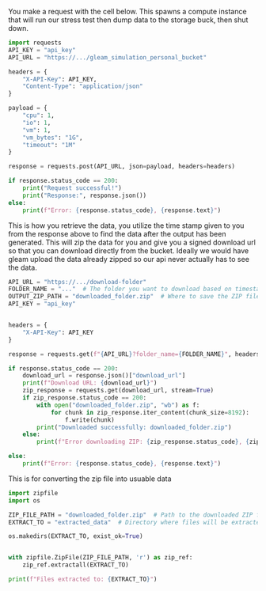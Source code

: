 You make a request with the cell below. This spawns a compute instance that will run our stress test then dump data to the storage buck, then shut down.

```python
import requests
API_KEY = "api_key"
API_URL = "https://.../gleam_simulation_personal_bucket"

headers = {
    "X-API-Key": API_KEY,
    "Content-Type": "application/json"
}

payload = {
    "cpu": 1,
    "io": 1,
    "vm": 1,
    "vm_bytes": "1G",
    "timeout": "1M"
}

response = requests.post(API_URL, json=payload, headers=headers)

if response.status_code == 200:
    print("Request successful!")
    print("Response:", response.json())
else:
    print(f"Error: {response.status_code}, {response.text}")

```

This is how you retrieve the data, you utilize the time stamp given to you from the response above to find the data after the output has been generated. This will zip the data for you and give you a signed download url so that you can download directly from the bucket. Ideally we would have gleam upload the data already zipped so our api never actually has to see the data.

```python
API_URL = "https://.../download-folder"
FOLDER_NAME = "..."  # The folder you want to download based on timestamp outputted from compute run
OUTPUT_ZIP_PATH = "downloaded_folder.zip"  # Where to save the ZIP file
API_KEY = "api_key"


headers = {
    "X-API-Key": API_KEY
}

response = requests.get(f"{API_URL}?folder_name={FOLDER_NAME}", headers=headers, stream=True)

if response.status_code == 200:
    download_url = response.json()["download_url"]
    print(f"Download URL: {download_url}")
    zip_response = requests.get(download_url, stream=True)
    if zip_response.status_code == 200:
        with open("downloaded_folder.zip", "wb") as f:
            for chunk in zip_response.iter_content(chunk_size=8192):
                f.write(chunk)
        print("Downloaded successfully: downloaded_folder.zip")
    else:
        print(f"Error downloading ZIP: {zip_response.status_code}, {zip_response.text}")

else:
    print(f"Error: {response.status_code}, {response.text}")
```

This is for converting the zip file into usuable data

```python
import zipfile
import os

ZIP_FILE_PATH = "downloaded_folder.zip"  # Path to the downloaded ZIP file
EXTRACT_TO = "extracted_data"  # Directory where files will be extracted

os.makedirs(EXTRACT_TO, exist_ok=True)


with zipfile.ZipFile(ZIP_FILE_PATH, 'r') as zip_ref:
    zip_ref.extractall(EXTRACT_TO)

print(f"Files extracted to: {EXTRACT_TO}")
```
